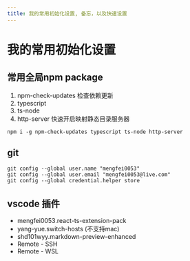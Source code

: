 ```yaml
---
title: 我的常用初始化设置, 备忘，以及快速设置
---
```


# 我的常用初始化设置

## 常用全局npm package

1. npm-check-updates 检查依赖更新
2. typescript
3. ts-node 
4. http-server 快速开启映射静态目录服务器

```shell
npm i -g npm-check-updates typescript ts-node http-server
```


## git

```
git config --global user.name "mengfei0053"
git config --global user.email "mengfei0053@live.com"
git config --global credential.helper store
```

## vscode 插件

- mengfei0053.react-ts-extension-pack
- yang-yue.switch-hosts   (不支持mac)
- shd101wyy.markdown-preview-enhanced
- Remote - SSH
- Remote - WSL
